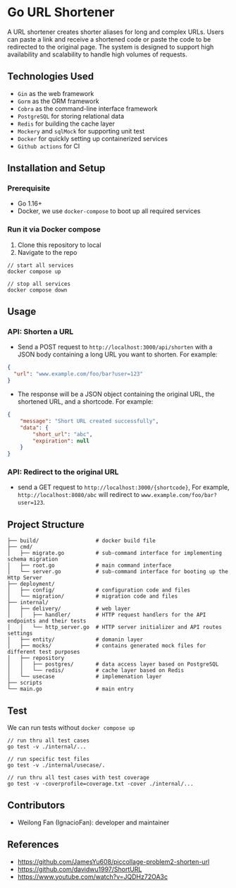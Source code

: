 # Go URL Shortener
A URL shortener creates shorter aliases for long and complex URLs. Users can paste a link and receive a shortened code or paste the code to be redirected to the original page. The system is designed to support high availability and scalability to handle high volumes of requests.

## Technologies Used
- `Gin` as the web framework
- `Gorm` as the ORM framework
- `Cobra` as the command-line interface framework
- `PostgreSQL` for storing relational data
- `Redis` for building the cache layer
- `Mockery` and `sqlMock` for supporting unit test
- `Docker` for quickly setting up containerized services
- `Github actions` for CI

## Installation and Setup

### Prerequisite
- Go 1.16+
- Docker, we use `docker-compose` to boot up all required services

### Run it via Docker compose

1. Clone this repository to local
2. Navigate to the repo

```
// start all services
docker compose up

// stop all services
docker compose down
```

## Usage

### API: Shorten a URL
- Send a POST request to `http://localhost:3000/api/shorten` with a JSON body containing a long URL you want to shorten. For example:

```json
{
  "url": "www.example.com/foo/bar?user=123"
}
```

- The response will be a JSON object containing the original URL, the shortened URL, and a shortcode. For example:

```json
{
    "message": "Short URL created successfully",
    "data": {
        "short_url": "abc",
        "expiration": null
    }
}
```

### API: Redirect to the original URL
-  send a GET request to `http://localhost:3000/{shortcode}`, For example, `http://localhost:8080/abc` will redirect to `www.example.com/foo/bar?user=123`.

## Project Structure
```
├── build/                  # docker build file
├── cmd/
│   ├── migrate.go          # sub-command interface for implementing schema migration
│   ├── root.go             # main command interface
│   └── server.go           # sub-command interface for booting up the Http Server
├── deployment/
│   ├── config/             # configuration code and files
│   └── migration/          # migration code and files
├── internal/
│   ├── delivery/           # web layer
│   │   ├── handler/        # HTTP request handlers for the API endpoints and their tests
│   │   └── http_server.go  # HTTP server initializer and API routes settings
│   ├── entity/             # domanin layer
│   ├── mocks/              # contains generated mock files for different test purposes
│   ├── repository
│   │   ├── postgres/       # data access layer based on PostgreSQL
│   │   └── redis/          # cache layer based on Redis
│   └── usecase             # implemenation layer
├── scripts
└── main.go                 # main entry
```

## Test

We can run tests without `docker compose up`

```
// run thru all test cases
go test -v ./internal/...

// run specific test files
go test -v ./internal/usecase/.

// run thru all test cases with test coverage
go test -v -coverprofile=coverage.txt -cover ./internal/...
```

## Contributors
- Weilong Fan (IgnacioFan): developer and maintainer

## References
- https://github.com/JamesYu608/piccollage-problem2-shorten-url
- https://github.com/davidwu1997/ShortURL
- https://www.youtube.com/watch?v=JQDHz72OA3c
